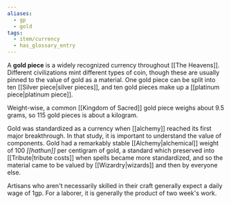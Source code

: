 ```yaml
---
aliases:
  - gp
  - gold
tags:
  - item/currency
  - has_glossary_entry
---
```


A **gold piece** is a widely recognized currency throughout [[The Heavens]]. Different civilizations mint different types of coin, though these are usually pinned to the value of gold as a material. One gold piece can be split into ten [[Silver piece|silver pieces]], and ten gold pieces make up a [[platinum piece|platinum piece]].

Weight-wise, a common [[Kingdom of Sacred]] gold piece weighs about 9.5 grams, so 115 gold pieces is about a kilogram.

Gold was standardized as a currency when [[alchemy]] reached its first major breakthrough. In that study, it is important to understand the value of components. Gold had a remarkably stable [[Alchemy|alchemical]] weight of 100 *[[hathun]]* per centigram of gold, a standard which preserved into [[Tribute|tribute costs]] when spells became more standardized, and so the material came to be valued by [[Wizardry|wizards]] and then by everyone else.

Artisans who aren't necessarily skilled in their craft generally expect a daily wage of 1gp. For a laborer, it is generally the product of two week's work.